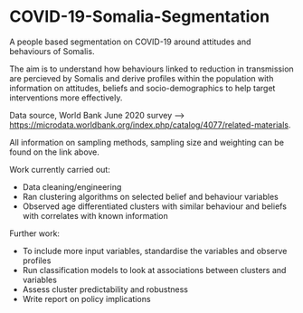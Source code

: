 # COVID-19-Somalia-Segmentation

A people based segmentation on COVID-19 around attitudes and behaviours of Somalis. 

The aim is to understand how behaviours linked to reduction in transmission are percieved by Somalis and derive profiles within the population with information on attitudes, beliefs and socio-demographics to help target interventions more effectively.

Data source, World Bank June 2020 survey --> https://microdata.worldbank.org/index.php/catalog/4077/related-materials.

All information on sampling methods, sampling size and weighting can be found on the link above.


Work currently carried out:
- Data cleaning/engineering
- Ran clustering algorithms on selected belief and behaviour variables
- Observed age differentiated clusters with similar behaviour and beliefs with correlates with known information

Further work:
- To include more input variables, standardise the variables and observe profiles
- Run classification models to look at associations between clusters and variables
- Assess cluster predictability and robustness
- Write report on policy implications
